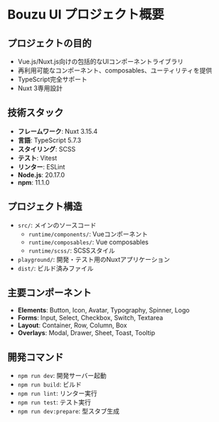 # Bouzu UI プロジェクト概要

## プロジェクトの目的
- Vue.js/Nuxt.js向けの包括的なUIコンポーネントライブラリ
- 再利用可能なコンポーネント、composables、ユーティリティを提供
- TypeScript完全サポート
- Nuxt 3専用設計

## 技術スタック
- **フレームワーク**: Nuxt 3.15.4
- **言語**: TypeScript 5.7.3
- **スタイリング**: SCSS
- **テスト**: Vitest
- **リンター**: ESLint
- **Node.js**: 20.17.0
- **npm**: 11.1.0

## プロジェクト構造
- `src/`: メインのソースコード
  - `runtime/components/`: Vueコンポーネント
  - `runtime/composables/`: Vue composables
  - `runtime/scss/`: SCSSスタイル
- `playground/`: 開発・テスト用のNuxtアプリケーション
- `dist/`: ビルド済みファイル

## 主要コンポーネント
- **Elements**: Button, Icon, Avatar, Typography, Spinner, Logo
- **Forms**: Input, Select, Checkbox, Switch, Textarea
- **Layout**: Container, Row, Column, Box
- **Overlays**: Modal, Drawer, Sheet, Toast, Tooltip

## 開発コマンド
- `npm run dev`: 開発サーバー起動
- `npm run build`: ビルド
- `npm run lint`: リンター実行
- `npm run test`: テスト実行
- `npm run dev:prepare`: 型スタブ生成